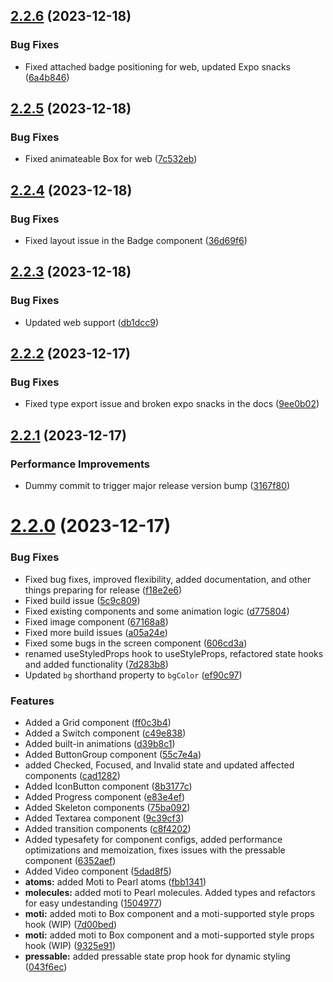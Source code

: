 ## [2.2.6](https://github.com/agrawal-rohit/pearl-ui/compare/v2.2.5...v2.2.6) (2023-12-18)


### Bug Fixes

* Fixed attached badge positioning for web, updated Expo snacks ([6a4b846](https://github.com/agrawal-rohit/pearl-ui/commit/6a4b8461fa23cfb5af7f0f63291fc725469354d6))

## [2.2.5](https://github.com/agrawal-rohit/pearl-ui/compare/v2.2.4...v2.2.5) (2023-12-18)


### Bug Fixes

* Fixed animateable Box for web ([7c532eb](https://github.com/agrawal-rohit/pearl-ui/commit/7c532eb584c1d9c7f25af64cae8e420c2f2c34d3))

## [2.2.4](https://github.com/agrawal-rohit/pearl-ui/compare/v2.2.3...v2.2.4) (2023-12-18)


### Bug Fixes

* Fixed layout issue in the Badge component ([36d69f6](https://github.com/agrawal-rohit/pearl-ui/commit/36d69f6e67e32bf3dff4b53651f923f3e734169c))

## [2.2.3](https://github.com/agrawal-rohit/pearl-ui/compare/v2.2.2...v2.2.3) (2023-12-18)


### Bug Fixes

* Updated web support ([db1dcc9](https://github.com/agrawal-rohit/pearl-ui/commit/db1dcc99340d791e2413c6cd57260ce58fe23da8))

## [2.2.2](https://github.com/agrawal-rohit/pearl-ui/compare/v2.2.1...v2.2.2) (2023-12-17)


### Bug Fixes

* Fixed type export issue and broken expo snacks in the docs ([9ee0b02](https://github.com/agrawal-rohit/pearl-ui/commit/9ee0b0204ff78c03240914ba041f29326d494fdc))

## [2.2.1](https://github.com/agrawal-rohit/pearl-ui/compare/v2.2.0...v2.2.1) (2023-12-17)


### Performance Improvements

* Dummy commit to trigger major release version bump ([3167f80](https://github.com/agrawal-rohit/pearl-ui/commit/3167f80721b9357ddac6b8976924f2b4f2b07e5f))

# [2.2.0](https://github.com/agrawal-rohit/pearl-ui/compare/v2.1.1...v2.2.0) (2023-12-17)


### Bug Fixes

* Fixed bug fixes, improved flexibility, added documentation, and other things preparing for release ([f18e2e6](https://github.com/agrawal-rohit/pearl-ui/commit/f18e2e60c043a1575b9e158c9605a3786ee9749d))
* Fixed build issue ([5c9c809](https://github.com/agrawal-rohit/pearl-ui/commit/5c9c809a36ddfacf667c541b7d2a5c70636441be))
* Fixed existing components and some animation logic ([d775804](https://github.com/agrawal-rohit/pearl-ui/commit/d7758049df349d14fe389e00a1c34ca872e53d0f))
* Fixed image component ([67168a8](https://github.com/agrawal-rohit/pearl-ui/commit/67168a82014f20d1d264ef281ccdc597cb51ee47))
* Fixed more build issues ([a05a24e](https://github.com/agrawal-rohit/pearl-ui/commit/a05a24e80be88fa01fa7f081b9ee7f1b7fec8f31))
* Fixed some bugs in the screen component ([606cd3a](https://github.com/agrawal-rohit/pearl-ui/commit/606cd3a18e4ca6bcb761e5da1bb4d36b5d34ce75))
* renamed useStyledProps hook to useStyleProps, refactored state hooks and added functionality ([7d283b8](https://github.com/agrawal-rohit/pearl-ui/commit/7d283b835fb2b75cd20e7ad9dd1f3701fce48d1b))
* Updated `bg` shorthand property to `bgColor` ([ef90c97](https://github.com/agrawal-rohit/pearl-ui/commit/ef90c9773290cf84af1d35147d7e79762229424c))


### Features

* Added a Grid component ([ff0c3b4](https://github.com/agrawal-rohit/pearl-ui/commit/ff0c3b4748fea9758400a63943e34e47f14e9f07))
* Added a Switch component ([c49e838](https://github.com/agrawal-rohit/pearl-ui/commit/c49e83862e5c2f99b47a70677cedc7aff633fddf))
* Added built-in animations ([d39b8c1](https://github.com/agrawal-rohit/pearl-ui/commit/d39b8c1215e1785db4f3e6f5a8c8120cf2d1debb))
* Added ButtonGroup component ([55c7e4a](https://github.com/agrawal-rohit/pearl-ui/commit/55c7e4a3026166cfda574ec1b99d2e9305305072))
* added Checked, Focused, and Invalid state and updated affected components ([cad1282](https://github.com/agrawal-rohit/pearl-ui/commit/cad12829478af9e9b2ebc3d4737b4d9854c5c85f))
* Added IconButton component ([8b3177c](https://github.com/agrawal-rohit/pearl-ui/commit/8b3177c6768e9f0dd96f4a6ac4c6d158dedef5f2))
* Added Progress component ([e83e4ef](https://github.com/agrawal-rohit/pearl-ui/commit/e83e4efa2414c5ee4e1c8932318995e986c5224e))
* Added Skeleton components ([75ba092](https://github.com/agrawal-rohit/pearl-ui/commit/75ba092496857171b222a31a56f138129cd49b8d))
* Added Textarea component ([9c39cf3](https://github.com/agrawal-rohit/pearl-ui/commit/9c39cf3535396df1b26d8bd32c41bda223ae3f01))
* Added transition components ([c8f4202](https://github.com/agrawal-rohit/pearl-ui/commit/c8f4202e6349ae25fa1754364724d61b2ac35f30))
* Added typesafety for component configs, added performance optimizations and memoization, fixes issues with the pressable component ([6352aef](https://github.com/agrawal-rohit/pearl-ui/commit/6352aef1438517e0f869ef04621d1d7c280f07b6))
* Added Video component ([5dad8f5](https://github.com/agrawal-rohit/pearl-ui/commit/5dad8f52f30fdab80a78c522ec7d7e3e630f0c00))
* **atoms:** added Moti to Pearl atoms ([fbb1341](https://github.com/agrawal-rohit/pearl-ui/commit/fbb134196b7bcbc7d8c2b313cc5bc55a1b42b97c))
* **molecules:** added moti to Pearl molecules. Added types and refactors for easy undestanding ([1504977](https://github.com/agrawal-rohit/pearl-ui/commit/150497727039b5dc1ee3e0e432ad13a6db449e25))
* **moti:** added moti to Box component and a moti-supported style props hook (WIP) ([7d00bed](https://github.com/agrawal-rohit/pearl-ui/commit/7d00bed0fbfedb640f376a21734b0fda598b533a))
* **moti:** added moti to Box component and a moti-supported style props hook (WIP) ([9325e91](https://github.com/agrawal-rohit/pearl-ui/commit/9325e91f24a704036157c7f8c3d9f3aac754535a))
* **pressable:** added pressable state prop hook for dynamic styling ([043f6ec](https://github.com/agrawal-rohit/pearl-ui/commit/043f6ec533e9be5f09697df181b8c9e50b9c0129))
